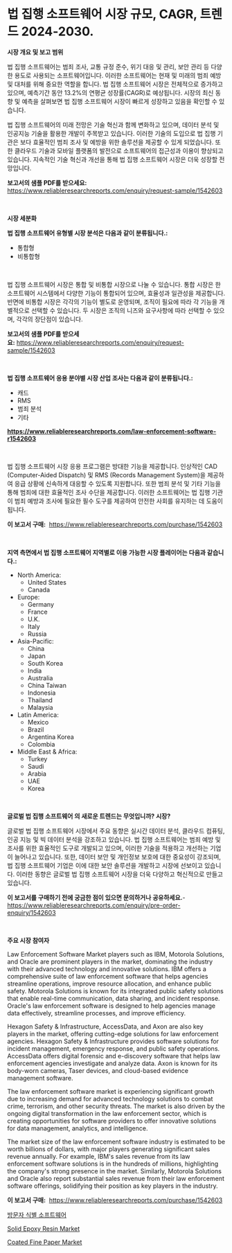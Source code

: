 <p><h1>법 집행 소프트웨어 시장 규모, CAGR, 트렌드 2024-2030.</h1></p><p><strong>시장 개요 및 보고 범위</strong></p>
<p><p>법 집행 소프트웨어는 범죄 조사, 교통 규정 준수, 위기 대응 및 관리, 보안 관리 등 다양한 용도로 사용되는 소프트웨어입니다. 이러한 소프트웨어는 현재 및 미래의 범죄 예방 및 대처를 위해 중요한 역할을 합니다. 법 집행 소프트웨어 시장은 전체적으로 증가하고 있으며, 예측기간 동안 13.2%의 연평균 성장률(CAGR)로 예상됩니다. 시장의 최신 동향 및 예측을 살펴보면 법 집행 소프트웨어 시장이 빠르게 성장하고 있음을 확인할 수 있습니다. </p><p>법 집행 소프트웨어의 미래 전망은 기술 혁신과 함께 변화하고 있으며, 데이터 분석 및 인공지능 기술을 활용한 개발이 주목받고 있습니다. 이러한 기술의 도입으로 법 집행 기관은 보다 효율적인 범죄 조사 및 예방을 위한 솔루션을 제공할 수 있게 되었습니다. 또한 클라우드 기술과 모바일 플랫폼의 발전으로 소프트웨어의 접근성과 이용이 향상되고 있습니다. 지속적인 기술 혁신과 개선을 통해 법 집행 소프트웨어 시장은 더욱 성장할 전망입니다.</p></p>
<p><strong>보고서의 샘플 PDF를 받으세요:</strong> <a href="https://www.reliableresearchreports.com/enquiry/request-sample/1542603">https://www.reliableresearchreports.com/enquiry/request-sample/1542603</a></p>
<p>&nbsp;</p>
<p><strong>시장 세분화</strong></p>
<p><strong>법 집행 소프트웨어 유형별 시장 분석은 다음과 같이 분류됩니다.:</strong></p>
<p><ul><li>통합형</li><li>비통합형</li></ul></p>
<p>&nbsp;</p>
<p><p>법 집행 소프트웨어 시장은 통합 및 비통합 시장으로 나눌 수 있습니다. 통합 시장은 한 소프트웨어 시스템에서 다양한 기능이 통합되어 있으며, 효율성과 일관성을 제공합니다. 반면에 비통합 시장은 각각의 기능이 별도로 운영되며, 조직이 필요에 따라 각 기능을 개별적으로 선택할 수 있습니다. 두 시장은 조직의 니즈와 요구사항에 따라 선택할 수 있으며, 각각의 장단점이 있습니다.</p></p>
<p><strong>보고서의 샘플 PDF를 받으세요:</strong>&nbsp;<a href="https://www.reliableresearchreports.com/enquiry/request-sample/1542603">https://www.reliableresearchreports.com/enquiry/request-sample/1542603</a></p>
<p>&nbsp;</p>
<p><strong> 법 집행 소프트웨어 응용 분야별 시장 산업 조사는 다음과 같이 분류됩니다.:</strong></p>
<p><ul><li>캐드</li><li>RMS</li><li>범죄 분석</li><li>기타</li></ul></p>
<p><strong><a href="https://www.reliableresearchreports.com/law-enforcement-software-r1542603">https://www.reliableresearchreports.com/law-enforcement-software-r1542603</a></strong></p>
<p>&nbsp;</p>
<p><p>법 집행 소프트웨어 시장 응용 프로그램은 방대한 기능을 제공합니다. 인상적인 CAD (Computer-Aided Dispatch) 및 RMS (Records Management System)을 제공하여 응급 상황에 신속하게 대응할 수 있도록 지원합니다. 또한 범죄 분석 및 기타 기능을 통해 범죄에 대한 효율적인 조사 수단을 제공합니다. 이러한 소프트웨어는 법 집행 기관이 범죄 예방과 조사에 필요한 필수 도구를 제공하여 안전한 사회를 유지하는 데 도움이 됩니다.</p></p>
<p><strong>이 보고서 구매:</strong>&nbsp; <a href="https://www.reliableresearchreports.com/purchase/1542603">https://www.reliableresearchreports.com/purchase/1542603</a></p>
<p>&nbsp;</p>
<p><strong>지역 측면에서 법 집행 소프트웨어 지역별로 이용 가능한 시장 플레이어는 다음과 같습니다.:</strong></p>
<p><ul>
    <li>
        North America:
        <ul>
            <li>United States</li>
            <li>Canada</li>
        </ul>
    </li>
    <li>
        Europe:
        <ul>
            <li>Germany</li>
            <li>France</li>
            <li>U.K.</li>
            <li>Italy</li>
            <li>Russia</li>
        </ul>
    </li>
    <li>
        Asia-Pacific:
        <ul>
            <li>China</li>
            <li>Japan</li>
            <li>South Korea</li>
            <li>India</li>
            <li>Australia</li>
            <li>China Taiwan</li>
            <li>Indonesia</li>
            <li>Thailand</li>
            <li>Malaysia</li>
        </ul>
    </li>
    <li>
        Latin America:
        <ul>
            <li>Mexico</li>
            <li>Brazil</li>
            <li>Argentina Korea</li>
            <li>Colombia</li>
        </ul>
    </li>
    <li>
        Middle East & Africa:
        <ul>
            <li>Turkey</li>
            <li>Saudi</li>
            <li>Arabia</li>
            <li>UAE</li>
            <li>Korea</li>
        </ul>
    </li>
    </ul></p>
<p>&nbsp;</p>
<p><strong>글로벌 법 집행 소프트웨어 의 새로운 트렌드는 무엇입니까? 시장?</strong></p>
<p><p>글로벌 법 집행 소프트웨어 시장에서 주요 동향은 실시간 데이터 분석, 클라우드 컴퓨팅, 인공 지능 및 빅 데이터 분석을 강조하고 있습니다. 법 집행 소프트웨어는 범죄 예방 및 조사를 위한 효율적인 도구로 개발되고 있으며, 이러한 기술을 적용하고 개선하는 기업이 늘어나고 있습니다. 또한, 데이터 보안 및 개인정보 보호에 대한 중요성이 강조되며, 법 집행 소프트웨어 기업은 이에 대한 보안 솔루션을 개발하고 시장에 선보이고 있습니다. 이러한 동향은 글로벌 법 집행 소프트웨어 시장을 더욱 다양하고 혁신적으로 만들고 있습니다.</p></p>
<p><strong>이 보고서를 구매하기 전에 궁금한 점이 있으면 문의하거나 공유하세요.</strong>- <a href="https://www.reliableresearchreports.com/enquiry/pre-order-enquiry/1542603">https://www.reliableresearchreports.com/enquiry/pre-order-enquiry/1542603</a></p>
<p>&nbsp;</p>
<p><strong>주요 시장 참여자</strong></p>
<p><p>Law Enforcement Software Market players such as IBM, Motorola Solutions, and Oracle are prominent players in the market, dominating the industry with their advanced technology and innovative solutions. IBM offers a comprehensive suite of law enforcement software that helps agencies streamline operations, improve resource allocation, and enhance public safety. Motorola Solutions is known for its integrated public safety solutions that enable real-time communication, data sharing, and incident response. Oracle's law enforcement software is designed to help agencies manage data effectively, streamline processes, and improve efficiency.</p><p>Hexagon Safety & Infrastructure, AccessData, and Axon are also key players in the market, offering cutting-edge solutions for law enforcement agencies. Hexagon Safety & Infrastructure provides software solutions for incident management, emergency response, and public safety operations. AccessData offers digital forensic and e-discovery software that helps law enforcement agencies investigate and analyze data. Axon is known for its body-worn cameras, Taser devices, and cloud-based evidence management software.</p><p>The law enforcement software market is experiencing significant growth due to increasing demand for advanced technology solutions to combat crime, terrorism, and other security threats. The market is also driven by the ongoing digital transformation in the law enforcement sector, which is creating opportunities for software providers to offer innovative solutions for data management, analytics, and intelligence.</p><p>The market size of the law enforcement software industry is estimated to be worth billions of dollars, with major players generating significant sales revenue annually. For example, IBM's sales revenue from its law enforcement software solutions is in the hundreds of millions, highlighting the company's strong presence in the market. Similarly, Motorola Solutions and Oracle also report substantial sales revenue from their law enforcement software offerings, solidifying their position as key players in the industry.</p></p>
<p><strong>이 보고서 구매:</strong>&nbsp;&nbsp;<a href="https://www.reliableresearchreports.com/purchase/1542603">https://www.reliableresearchreports.com/purchase/1542603</a></p>
<p><p><a href="https://medium.com/@jerrodhilll68/%EB%B0%A9%EB%AC%B8%EC%9E%90-%EC%8B%9D%EB%B3%84-%EC%86%8C%ED%94%84%ED%8A%B8%EC%9B%A8%EC%96%B4-%EC%8B%9C%EC%9E%A5-%EB%B6%84%EC%84%9D-cagr-%EC%8B%9C%EC%9E%A5-%EC%84%B8%EB%B6%84%ED%99%94-%EB%B0%8F-%EA%B8%80%EB%A1%9C%EB%B2%8C-%EC%82%B0%EC%97%85-%EA%B0%9C%EC%9A%94-c59058d60ae9">방문자 식별 소프트웨어</a></p><p><a href="https://issuu.com/reportprime-2/docs/solid-epoxy-resin-market-size-2030.pptx">Solid Epoxy Resin Market</a></p><p><a href="https://issuu.com/reportprime-2/docs/coated-fine-paper-market-size-2030.pptx">Coated Fine Paper Market</a></p></p>